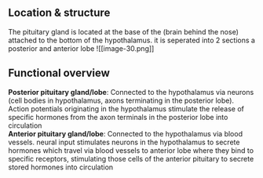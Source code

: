 ## Location & structure
The pituitary gland is located at the base of the (brain behind the nose) attached to the bottom of the hypothalamus. it is seperated into 2 sections a posterior and anterior lobe
![[image-30.png]]

## Functional overview
**Posterior pituitary gland/lobe**: Connected to the hypothalamus via neurons (cell bodies in hypothalamus, axons terminating in the posterior lobe). Action potentials originating in the hypothalamus stimulate the release of specific hormones from the axon terminals in the posterior lobe into circulation  
**Anterior pituitary gland/lobe**: Connected to the hypothalamus via blood vessels. neural input stimulates neurons in the hypothalamus to secrete hormones which travel via blood vessels to anterior lobe where they bind to specific receptors, stimulating those cells of the anterior pituitary to secrete stored hormones into circulation

